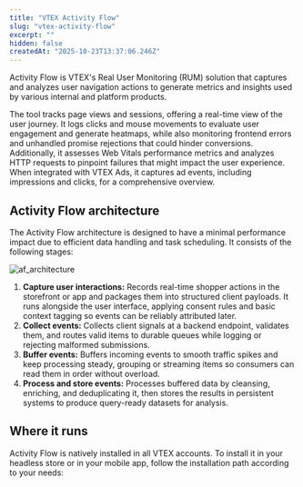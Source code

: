 ```yaml
---
title: "VTEX Activity Flow"
slug: "vtex-activity-flow"
excerpt: ""
hidden: false
createdAt: "2025-10-23T13:37:06.246Z"
---
```


Activity Flow is VTEX's Real User Monitoring (RUM) solution that captures and analyzes user navigation actions to generate metrics and insights used by various internal and platform products.

The tool tracks page views and sessions, offering a real-time view of the user journey. It logs clicks and mouse movements to evaluate user engagement and generate heatmaps, while also monitoring frontend errors and unhandled promise rejections that could hinder conversions. Additionally, it assesses Web Vitals performance metrics and analyzes HTTP requests to pinpoint failures that might impact the user experience. When integrated with VTEX Ads, it captures ad events, including impressions and clicks, for a comprehensive overview.

## Activity Flow architecture

The Activity Flow architecture is designed to have a minimal performance impact due to efficient data handling and task scheduling. It consists of the following stages:

![af_architecture](https://vtexhelp.vtexassets.com/assets/docs/src/af_architecture___ff70fefc25ce9a918e06a4d7af67b5ba.png) 

1. **Capture user interactions:** Records real-time shopper actions in the storefront or app and packages them into structured client payloads. It runs alongside the user interface, applying consent rules and basic context tagging so events can be reliably attributed later.
2. **Collect events:** Collects client signals at a backend endpoint, validates them, and routes valid items to durable queues while logging or rejecting malformed submissions.
3. **Buffer events:** Buffers incoming events to smooth traffic spikes and keep processing steady, grouping or streaming items so consumers can read them in order without overload.
4. **Process and store events:** Processes buffered data by cleansing, enriching, and deduplicating it, then stores the results in persistent systems to produce query-ready datasets for analysis.

## Where it runs

Activity Flow is natively installed in all VTEX accounts. To install it in your headless store or in your mobile app, follow the installation path according to your needs:

<Flex>

<WhatsNextCard
title="Installing Activity Flow in Headless stores"
description="Learn how to install Activity Flow in your Headless store."
linkTo="/docs/guides/installing-activity-flow-in-headless-stores"
linkTitle="See more"
/>

<WhatsNextCard
title="Installing Activity Flow in mobile apps"
description="Learn how to install Activity Flow in mobile apps."
linkTo="/docs/guides/installing-activity-flow-in-mobile-apps"
linkTitle="See more"
/>

</Flex>
